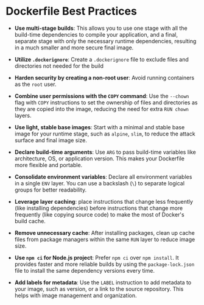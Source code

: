 # Dockerfile Best Practices

- **Use multi-stage builds**: This allows you to use one stage with all the build-time dependencies to compile your application, and a final, separate stage with only the necessary runtime dependencies, resulting in a much smaller and more secure final image.

- **Utilize `.dockerignore`**: Create a `.dockerignore` file to exclude files and directories not needed for the build

- **Harden security by creating a non-root user**: Avoid running containers as the `root` user. 

- **Combine user permissions with the `COPY` command**: Use the `--chown` flag with `COPY` instructions to set the ownership of files and directories as they are copied into the image, reducing the need for extra `RUN chown` layers.

- **Use light, stable base images**: Start with a minimal and stable base image for your runtime stage, such as `alpine`, `slim`, to reduce the attack surface and final image size.

- **Declare build-time arguments**: Use `ARG` to pass build-time variables like architecture, OS, or application version. This makes your Dockerfile more flexible and portable.

- **Consolidate environment variables**: Declare all environment variables in a single `ENV` layer. You can use a backslash (`\`) to separate logical groups for better readability.

- **Leverage layer caching**: place instructions that change less frequently (like installing dependencies) before instructions that change more frequently (like copying source code) to make the most of Docker's build cache.

- **Remove unnecessary cache**: After installing packages, clean up cache files from package managers within the same `RUN` layer to reduce image size.

- **Use `npm ci` for Node.js project**: Prefer `npm ci` over `npm install`. It provides faster and more reliable builds by using the `package-lock.json` file to install the same dependency versions every time.

- **Add labels for metadata**: Use the `LABEL` instruction to add metadata to your image, such as version, or a link to the source repository. This helps with image management and organization.
